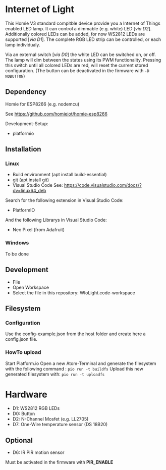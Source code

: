 # Internet of Light

This Homie V3 standard compitble device provide you a Internet of Things enabled LED lamp.
It can control a dimmable (e.g. white) LED [*via D2*].
Additionally colored LEDs can be added, for now WS2812 LEDs are supported [*via D1*]. The complete RGB LED strip can be controlled, or each lamp individualy.

Via an external switch [*via D0*] the white LED can be switched on, or off. The lamp will dim between the states using its PWM functionality. Pressing this switch until all colored LEDs are red, will reset the current stored configuration. (The button can be deactivated in the firmware with ```-D NOBUTTON```)

## Dependency
Homie for ESP8266 (e.g. nodemcu)

See https://github.com/homieiot/homie-esp8266

Development-Setup:
* platformio

## Installation
### Linux
* Build environment (apt install build-essential)
* git (apt install git)
* Visual Studio Code See: https://code.visualstudio.com/docs/?dv=linux64_deb

Search for the following extension in Visual Studio Code:
* PlatformIO

And the following Librarys in Visual Studio Code:
* Neo Pixel (from Adafruit)
 
### Windows
To be done

## Development
* File
 * Open Workspace
  * Select the file in this repository:  WIoLight.code-workspace

## Filesystem
### Configuration
Use the config-example.json from the host folder and create here a config.json file.
### HowTo upload
Start Platform.io
Open a new Atom-Terminal and generate the filesystem with the following command :
```pio run -t buildfs```
Upload this new generated filesystem with:
```pio run -t uploadfs```

# Hardware
* D1: WS2812 RGB LEDs
* D0: Button
* D2: N-Channel Mosfet (e.g. LL2705)
* D7: One-Wire temperature sensor (DS 18B20)

## Optional
* D6: IR PIR motion sensor

Must be activated in the firmware with **PIR_ENABLE**
